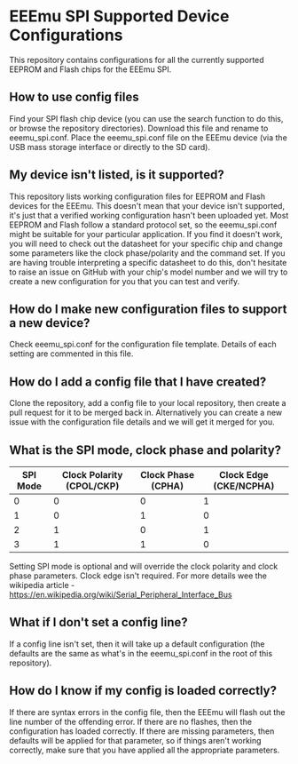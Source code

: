 # EEEmu SPI Supported Device Configurations

This repository contains configurations for all the currently supported EEPROM and Flash chips for the EEEmu SPI.

## How to use config files
Find your SPI flash chip device (you can use the search function to do this, or browse the repository directories). Download this file and rename to eeemu_spi.conf. Place the eeemu_spi.conf file on the EEEmu device (via the USB mass storage interface or directly to the SD card).

## My device isn't listed, is it supported?
This repository lists working configuration files for EEPROM and Flash devices for the EEEmu. This doesn't mean that your device isn't supported, it's just that a verified working configuration hasn't been uploaded yet. Most EEPROM and Flash follow a standard protocol set, so the eeemu_spi.conf might be suitable for your particular application. If you find it doesn't work, you will need to check out the datasheet for your specific chip and change some parameters like the clock phase/polarity and the command set. If you are having trouble interpreting a specific datasheet to do this, don't hesitate to raise an issue on GitHub with your chip's model number and we will try to create a new configuration for you that you can test and verify.

## How do I make new configuration files to support a new device?
Check eeemu_spi.conf for the configuration file template. Details of each setting are commented in this file.

## How do I add a config file that I have created?
Clone the repository, add a config file to your local repository, then create a pull request for it to be merged back in. Alternatively you can create a new issue with the configuration file details and we will get it merged for you.

## What is the SPI mode, clock phase and polarity?
| SPI Mode | Clock Polarity (CPOL/CKP) | Clock Phase (CPHA) | Clock Edge (CKE/NCPHA) |
|----------|---------------------------|--------------------|------------------------|
|0|0|0|1|
|1|0|1|0|
|2|1|0|1|
|3|1|1|0|

Setting SPI mode is optional and will override the clock polarity and clock phase parameters. Clock edge isn't required. For more details wee the wikipedia article - https://en.wikipedia.org/wiki/Serial_Peripheral_Interface_Bus

## What if I don't set a config line?
If a config line isn't set, then it will take up a default configuration (the defaults are the same as what's in the eeemu_spi.conf in the root of this repository).

## How do I know if my config is loaded correctly?
If there are syntax errors in the config file, then the EEEmu will flash out the line number of the offending error. If there are no flashes, then the configuration has loaded correctly. If there are missing parameters, then defaults will be applied for that parameter, so if things aren't working correctly, make sure that you have applied all the appropriate parameters.